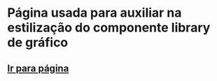 # Página usada para auxiliar na estilização do componente library de gráfico

## <a href="https://gonzagadavid.github.io/percentage-chart/">Ir para página </a>
